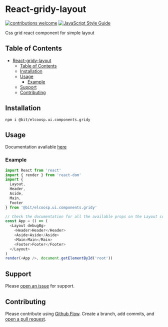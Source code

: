 # React-gridy-layout

[![contributions welcome](https://img.shields.io/badge/contributions-welcome-brightgreen.svg?style=flat)](https://github.com/elcoosp/react-gridy-layout/issues)
[![JavaScript Style Guide](https://img.shields.io/badge/code_style-standard-brightgreen.svg)](https://standardjs.com)

Css grid react component for simple layout

## Table of Contents

- [React-gridy-layout](#react-gridy-layout)
    - [Table of Contents](#table-of-contents)
    - [Installation](#installation)
    - [Usage](#usage)
        - [Example](#example)
    - [Support](#support)
    - [Contributing](#contributing)

## Installation

`npm i @bit/elcoosp.ui.components.gridy`

## Usage

Documentation available [here](https://bitsrc.io/elcoosp/ui/components/gridy)

### Example

```javascript
import React from 'react'
import { render } from 'react-dom'
import {
  Layout,
  Header,
  Aside,
  Main,
  Footer
} from '@bit/elcoosp.ui.components.gridy'

// Check the documentation for all the available props on the Layout component
const App = () => (
  <Layout debugBg>
    <Header>Header</Header>
    <Aside>Aside</Aside>
    <Main>Main</Main>
    <Footer>Footer</Footer>
  </Layout>
)
render(<App />, document.getElementById('root'))
```

## Support

Please [open an issue](https://github.com/elcoosp/react-gridy-layout/issues/new) for support.

## Contributing

Please contribute using [Github Flow](https://guides.github.com/introduction/flow/). Create a branch, add commits, and [open a pull request](https://github.com/elcoosp/react-gridy-layout/compare/).
